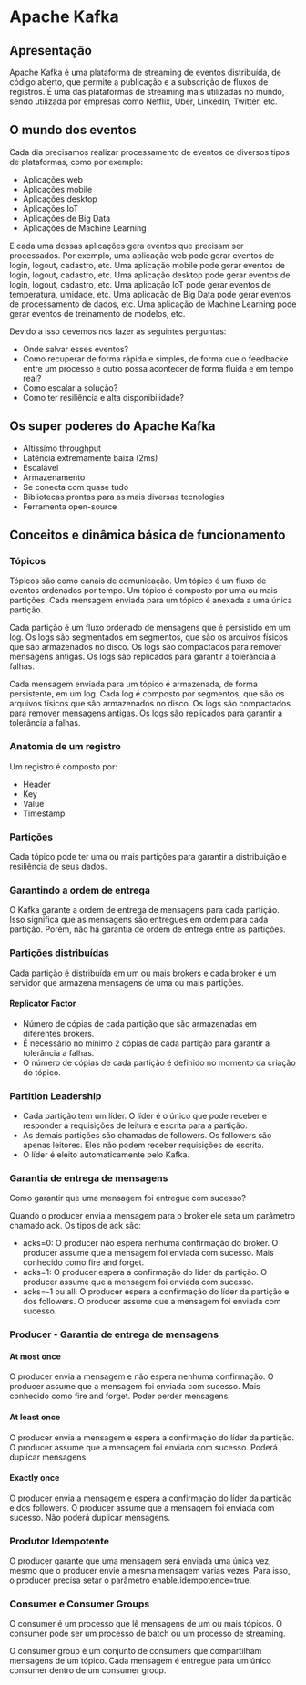 # Apache Kafka

## Apresentação

Apache Kafka é uma plataforma de streaming de eventos distribuída, de código aberto, que permite a publicação e a subscrição de fluxos de registros. É uma das plataformas de streaming mais utilizadas no mundo, sendo utilizada por empresas como Netflix, Uber, LinkedIn, Twitter, etc.

## O mundo dos eventos

Cada dia precisamos realizar processamento de eventos de diversos tipos de plataformas, como por exemplo:

- Aplicações web
- Aplicações mobile
- Aplicações desktop
- Aplicações IoT
- Aplicações de Big Data
- Aplicações de Machine Learning

E cada uma dessas aplicações gera eventos que precisam ser processados. Por exemplo, uma aplicação web pode gerar eventos de login, logout, cadastro, etc. Uma aplicação mobile pode gerar eventos de login, logout, cadastro, etc. Uma aplicação desktop pode gerar eventos de login, logout, cadastro, etc. Uma aplicação IoT pode gerar eventos de temperatura, umidade, etc. Uma aplicação de Big Data pode gerar eventos de processamento de dados, etc. Uma aplicação de Machine Learning pode gerar eventos de treinamento de modelos, etc.

Devido a isso devemos nos fazer as seguintes perguntas:

- Onde salvar esses eventos?
- Como recuperar de forma rápida e simples, de forma que o feedbacke entre um processo e outro possa acontecer de forma fluida e em tempo real?
- Como escalar a solução?
- Como ter resiliência e alta disponibilidade?

## Os super poderes do Apache Kafka

- Altissímo throughput
- Latência extremamente baixa (2ms)
- Escalável
- Armazenamento
- Se conecta com quase tudo
- Bibliotecas prontas para as mais diversas tecnologias
- Ferramenta open-source

## Conceitos e dinâmica básica de funcionamento

### Tópicos

Tópicos são como canais de comunicação. Um tópico é um fluxo de eventos ordenados por tempo. Um tópico é composto por uma ou mais partições. Cada mensagem enviada para um tópico é anexada a uma única partição.

Cada partição é um fluxo ordenado de mensagens que é persistido em um log. Os logs são segmentados em segmentos, que são os arquivos físicos que são armazenados no disco. Os logs são compactados para remover mensagens antigas. Os logs são replicados para garantir a tolerância a falhas.

Cada mensagem enviada para um tópico é armazenada, de forma persistente, em um log. Cada log é composto por segmentos, que são os arquivos físicos que são armazenados no disco. Os logs são compactados para remover mensagens antigas. Os logs são replicados para garantir a tolerância a falhas.

### Anatomia de um registro

Um registro é composto por:

- Header
- Key
- Value
- Timestamp

### Partições

Cada tópico pode ter uma ou mais partições para garantir a distribuição e resiliência de seus dados.

### Garantindo a ordem de entrega

O Kafka garante a ordem de entrega de mensagens para cada partição. Isso significa que as mensagens são entregues em ordem para cada partição. Porém, não há garantia de ordem de entrega entre as partições.

### Partições distribuídas

Cada partição é distribuída em um ou mais brokers e cada broker é um servidor que armazena mensagens de uma ou mais partições.

#### Replicator Factor

- Número de cópias de cada partição que são armazenadas em diferentes brokers.
- É necessário no mínimo 2 cópias de cada partição para garantir a tolerância a falhas.
- O número de cópias de cada partição é definido no momento da criação do tópico.

### Partition Leadership

- Cada partição tem um líder. O líder é o único que pode receber e responder a requisições de leitura e escrita para a partição.
- As demais partições são chamadas de followers. Os followers são apenas leitores. Eles não podem receber requisições de escrita.
- O líder é eleito automaticamente pelo Kafka.

### Garantia de entrega de mensagens

Como garantir que uma mensagem foi entregue com sucesso?

Quando o producer envia a mensagem para o broker ele seta um parâmetro chamado ack.
Os tipos de ack são:

- acks=0: O producer não espera nenhuma confirmação do broker. O producer assume que a mensagem foi enviada com sucesso. Mais conhecido como fire and forget.
- acks=1: O producer espera a confirmação do líder da partição. O producer assume que a mensagem foi enviada com sucesso.
- acks=-1 ou all: O producer espera a confirmação do líder da partição e dos followers. O producer assume que a mensagem foi enviada com sucesso.

### Producer - Garantia de entrega de mensagens

#### At most once

O producer envia a mensagem e não espera nenhuma confirmação. O producer assume que a mensagem foi enviada com sucesso. Mais conhecido como fire and forget. Poder perder mensagens.

#### At least once

O producer envia a mensagem e espera a confirmação do líder da partição. O producer assume que a mensagem foi enviada com sucesso. Poderá duplicar mensagens.

#### Exactly once

O producer envia a mensagem e espera a confirmação do líder da partição e dos followers. O producer assume que a mensagem foi enviada com sucesso. Não poderá duplicar mensagens.

### Produtor Idempotente

O producer garante que uma mensagem será enviada uma única vez, mesmo que o producer envie a mesma mensagem várias vezes. Para isso, o producer precisa setar o parâmetro enable.idempotence=true.

### Consumer e Consumer Groups

O consumer é um processo que lê mensagens de um ou mais tópicos. O consumer pode ser um processo de batch ou um processo de streaming.

O consumer group é um conjunto de consumers que compartilham mensagens de um tópico. Cada mensagem é entregue para um único consumer dentro de um consumer group.
